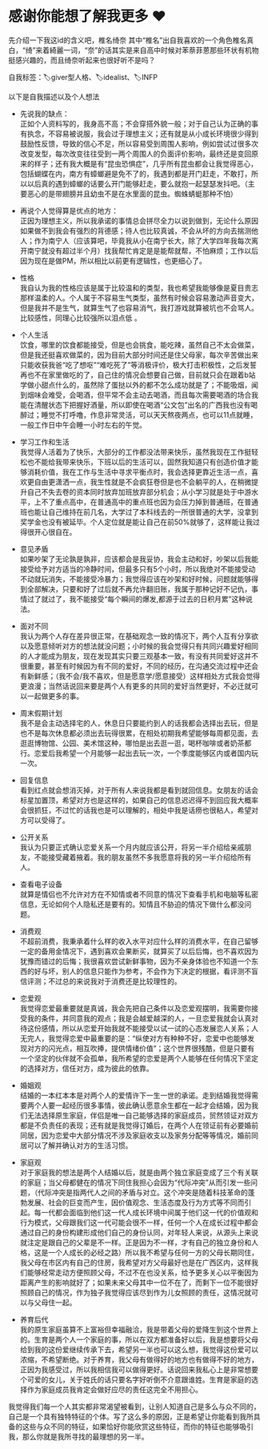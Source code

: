 #  感谢你能想了解我更多 ♥️ 
先介绍一下我这id的含义吧，椎名绮奈  其中“椎名”出自我喜欢的一个角色椎名真白，“绮”来着綺麗一词，“奈”的话其实是来自高中时候对苯萘菲蒽那些环状有机物挺感兴趣的，而且绮奈听起来也很好听不是吗？

自我标签：🏷️giver型人格、🏷️idealist、🏷️INFP

以下是自我描述以及个人想法 

*  先说我的缺点：  
正如个人资料写的，我身高不高；不会穿搭外貌一般；对于自己认为正确的事有执念，不容易被说服，我会过于理想主义；还有就是从小成长环境很少得到鼓励性反馈，导致的信心不足，所以容易受到周围人影响，例如尝试过很多次改变发型，每次改变往往受到一两个周围人的负面评价影响，最终还是变回原来的样子；还有我大概是有“昆虫恐惧症”，几乎所有昆虫都会让我觉得恶心，包括蝴蝶在内，南方有蟑螂避是免不了的，我遇到都是开门赶走，不敢打，所以以后真的遇到蟑螂的话要么开门能够赶走，要么就抱一起瑟瑟发抖吧。（主要恶心的是带翅膀并且幼虫不是在水里面的昆虫。蜘蛛蜻蜓那种不怕）

*  再说个人觉得算是优点的地方：  
正因为理想主义，所以我承诺的事情总会拼尽全力以说到做到，无论什么原因如果做不到我会有强烈的背德感；待人也比较真诚，不会从坏的方向去揣测他人；作为南宁人（应该算吧，毕竟我从小在南宁长大，除了大学四年我每次离开南宁就没有超过半个月）找我帮忙肯定是是能帮就帮，不怕麻烦；工作以后因为现在是做PM，所以相比以前更有逻辑性，也更细心了。  

*  性格  
我自认为我的性格应该是属于比较温和的类型，我也希望我能够像是夏目贵志那样温柔的人。个人属于不容易生气类型，虽然有时候会容易激动声音变大，但是我并不是生气，就算生气了也容易消气，我打游戏就算被坑也不会骂人。比较感性，同理心比较强所以泪点低 。
 
*  个人生活  
饮食，哪里的饮食都能接受，但是也会挑食，能吃辣，虽然自己不太会做菜，但是我还挺喜欢做菜的，因为目前大部分时间还是住父母家，每次辛苦做出来只能收获我爸“吃了想呕”“难吃死了”等消极评价，极大打击积极性，之后发誓再也不在家里做吃的了，自己住的情况会想要自己做，目前就只会在跟着b站学做小甜点什么的，虽然除了蛋挞以外的都不怎么成功就是了；不能吸烟，闻到烟味会难受，会喝酒，但平常不会主动去喝酒，而且每次需要喝酒的场合我能在清醒状态下把握好酒量，所以即使在喝酒“公文包”出名的广西我也没有喝醉过；睡觉不打呼噜，作息非常灵活，可以天天熬夜两点，也可以11点就睡，一般工作日中午会睡一小时左右的午觉。
 
*  学习工作和生活  
我觉得人活着为了快乐，大部分的工作都没法带来快乐，虽然我现在工作挺轻松也不能给我带来快乐，下班以后的生活可以，固然我知道只有创造价值才能够消耗价值，我在工作与生活中寻求平衡点时，我会选择更靠近生活一点，喜欢更自由更潇洒一点，我生性就是不会疯狂卷但是也不会躺平的人，在稍微提升自己不失去卷的资本同时放弃加班放弃部分机会；从小学习就是处于中游水平，上不了重点高中，在普通高中的重点班也因为会压力掉到普通班，在普通班也能让自己维持在前几名，大学过了本科线去的一所很普通的大学，没拿到奖学金也没有被延毕。个人定位就是能让自己在前50%就够了，这样能让我过得很开心很自在。
 
*  意见矛盾  
如果吵架了无论孰是孰非，应该都会是我妥协，我会主动和好，吵架以后我能接受给予对方适当的冷静时间，但最多只有5个小时，所以我绝对不能接受动不动就玩消失，不能接受冷暴力；我觉得应该在吵架和好时候，问题就能够得到全部解决，只要和好了过后就不再允许翻旧账，我属于那种记好不记仇，事情过了就过了，我不能接受“每个瞬间的爆发,都源于过去的日积月累”这种说法。

*  面对不同  
我认为两个人存在差异很正常，在基础观念一致的情况下，两个人互有分享欲以及愿意倾听对方的想法就没问题；小时候的我会觉得只有共同兴趣爱好相同的人才能成为朋友，现在发现其实只要三观基本一致，有没有共同爱好这并不很重要，甚至有时候因为有不同的爱好，不同的经历，在沟通交流过程中还会有新鲜感；（我不会/我不喜欢，但是愿意学/愿意接受）这样相处方式我会觉得更浪漫；当然话说回来要是两个人有更多的共同的爱好当然更好，不必迁就可以一起做更多的事。

*  周末假期计划  
我不是会主动选择宅的人，休息日只要能约到人的话我都会选择出去玩，但是也不是每次休息都必须出去玩得很累，在相处初期我希望能够每周都见面，去逛逛博物馆、公园、美术馆这种，哪怕是出去逛一逛，喝杯咖啡或者奶茶都行。恋爱后我希望一个月能够一起出去玩一次，一个季度能够区内或者国内玩一次。

*  回复信息  
看到红点就会想消灭掉，对于所有人来说我都是看到就回信息。女朋友的话会标星加置顶，希望对方也是这样的，如果自己的信息迟迟得不到回应我大概率会很抓狂，不过忙的话我也是可以理解的，相处中我是话痨也很粘人，希望对方可以受得了。

*  公开关系  
我认为只要正式确认恋爱关系一个月内就应该公开，将另一半介绍给亲戚朋友，不能接受藏着掖着。我的朋友虽然不多我愿意将我的另一半介绍给所有人。

*  查看电子设备  
就算是情侣也不允许对方在不知情或者不同意的情况下查看手机和电脑等私密信息，无论如何个人隐私还是要有的。知情且不胁迫的情况下做什么都没问题。

*  消费观  
不超前消费，我秉承着什么样的收入水平对应什么样的消费水平，在自己留够一定的备用金情况下，遇到喜欢会果断买，就算买了以后后悔，也不喜欢因为犹豫而错过的后悔；我很喜欢尝试新鲜事物，因为不亲身体验也不知道一个东西的好与坏，别人的信息只能作为参考，不会作为下决定的根据，看评测不盲信评测；不过总的来说我对于消费还是比较理性的。

*  恋爱观  
我觉得恋爱最重要就是真诚，我会先把自己条件以及恋爱观摆明，我需要你接受我的条件，并同意我的观点；我是会越爱越深的人，一旦恋爱我就会认真对待这份感情，所以从恋爱开始我就不能接受以试一试的心态发展恋人关系；人无完人，我觉得恋爱中最重要的是：“纵使对方有种种不好，恋爱中也能够发现对方的闪光点，相互吹捧，提供情绪价值”；这个世界很残酷，但是只要有一个坚定的伙伴就不会孤单，我所希望的恋爱是两个人能够在任何情况下坚定的选择对方，信任对方，成为彼此的依靠。

*  婚姻观  
结婚的一本红本本是对两个人的爱情许下一生一世的承诺。走到结婚我觉得需要两个人要一起经历很多事情，彼此确认愿意余生都在一起才会结婚，因为我们无法选择原生家庭，伴侣是唯一自己能够选择的家庭成员，贸然领证对双方都是不负责任的表现；还有就是我觉得订婚后，在两个人在领证前有必要婚前同居，因为恋爱中大部分情况不涉及家庭收支以及家务分配等等情况，婚前同居可以了解并确认对方的生活习惯。

*  家庭观  
对于家庭我的想法是两个人结婚以后，就是由两个独立家庭变成了三个有关联的家庭；当父母都健在的情况下同住我担心会因为“代际冲突”从而引发一些问题，（代际冲突是指两代人之间的矛盾与对立。这个冲突是随着科技革命的蓬勃发展、社会的巨变而产生，因价值观念、生活态度及行为方式等不同而引起。每一代都会面临到他们这一代人成长环境中间属于他们这一代的价值观和行为模式，父母跟我们这一代可能会很不一样，任何一个人在成长过程中都会通过自己的身份构建形成他们自己的身份认同，对年轻人来说，从源头上来说就注定是跟自己的父辈是不一样。正是因为不一样，才有自己的独立身份和人格，这是一个人成长的必经之路）所以我不希望与任何一方的父母长期同住，我父母在市区内有自己的住房，我希望对方父母最好也是在广西区内，这样我们能够经常走动方便照顾父母，不过不在也没关系，给予更多关心以平衡因为距离产生的影响就好了；如果未来父母其中一位不在了，而剩下一位不能很好照顾自己的情况，作为独子我觉得应该尽到作为儿女照顾的责任，这情况就可以与父母住一起。

*  养育后代  
我的原生家庭虽算不上富裕但幸福融洽，我是带着父母的爱降生到这个世界上的。生育是两个人一个家庭的事，所以在双方都准备好以后，我是想要将父母给到我的这份爱继续传承下去，希望另一半也可以这么想，我觉得这份爱可以浓缩，不希望断绝。对于养育，我父母有做得好的地方也有做得不好的地方，正因为我感受过，所以我相信我可以做得更好。话说回来我私心上是非常想要个可爱的女儿，关于姓氏的话只要名字好听倒不介意跟谁姓。生育是家庭的选择作为家庭成员我肯定会做好应尽的责任这完全不用担心。

我觉得我们每一个人其实都非常渴望被看到，让别人知道自己是多么与众不同的，自己是一个具有独特特征的个体。写了这么多的原因，正是希望让你能看到我所具备的这些与众不同的特征，如果恰好你能欣赏这些特征，而你的特征也能够吸引我，那么你就是我所寻找的最理想的另一半。

